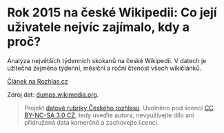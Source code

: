 # Rok 2015 na české Wikipedii: Co její uživatele nejvíc zajímalo, kdy a proč?

Analýza největších týdenních skokanů na české Wikipedii. V datech je užitečná zejména týdenní, měsíční a roční čtenost všech wikičlánků.

[Článek na Rozhlas.cz](http://www.rozhlas.cz/zpravy/data/_zprava/rok-2015-na-ceske-wikipedii-co-jeji-uzivatele-nejvic-zajimalo-kdy-a-proc--1569365)

Zdroj dat: [dumps.wikimedia.org](https://dumps.wikimedia.org).

> Projekt [datové rubriky Českého rozhlasu](http://www.rozhlas.cz/zpravy/data/). Uvolněno pod licencí [CC BY-NC-SA 3.0 CZ](http://creativecommons.org/licenses/by-nc-sa/3.0/cz/), tedy uveďte autora, nevyužívejte dílo ani přidružená data komerčně a zachovejte licenci.
